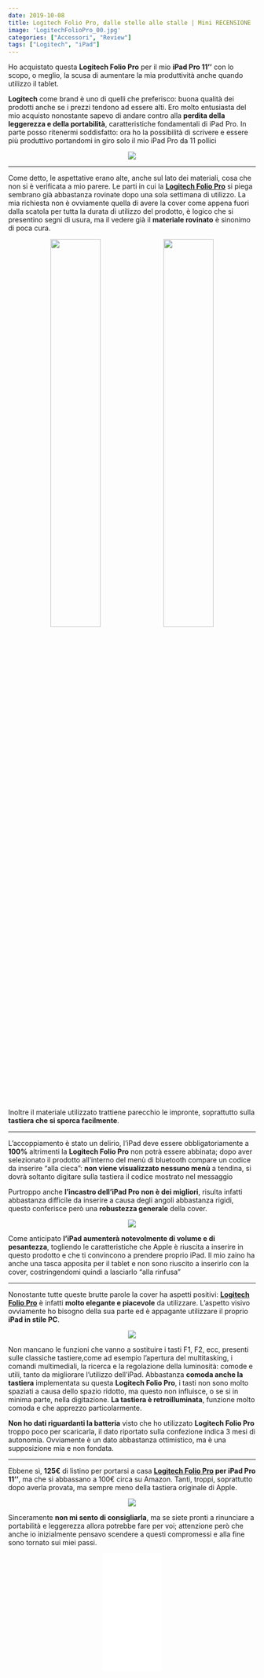 ```yaml
---
date: 2019-10-08
title: Logitech Folio Pro, dalle stelle alle stalle | Mini RECENSIONE
image: 'LogitechFolioPro_00.jpg'
categories: ["Accessori", "Review"]
tags: ["Logitech", "iPad"]
---
```


Ho acquistato questa **Logitech Folio Pro** per il mio **iPad Pro 11’’** con lo scopo, o meglio, la scusa di aumentare la mia produttività anche quando utilizzo il tablet.

**Logitech** come brand è uno di quelli che preferisco: buona qualità dei prodotti anche se i prezzi tendono ad essere alti. Ero molto entusiasta del mio acquisto nonostante sapevo di andare contro alla **perdita della leggerezza e della portabilità**, caratteristiche fondamentali di iPad Pro.
In parte posso ritenermi soddisfatto: ora ho la possibilità di scrivere e essere più produttivo portandomi in giro solo il mio iPad Pro da 11 pollici

<div align="center">
<img src="https://res.cloudinary.com/dgwzregti/image/upload/v1570911727/LogitechFolioPro/LogitechFolioPro_02_sz9ce2.jpg">
</div>

---

Come detto, le aspettative erano alte, anche sul lato dei materiali, cosa che non si è verificata a mio parere.
Le parti in cui la **[Logitech Folio Pro](https://amzn.to/34rBvTs)** si piega sembrano già abbastanza rovinate dopo una sola settimana di utilizzo. La mia richiesta non è ovviamente quella di avere la cover come appena fuori dalla scatola per tutta la durata di utilizzo del prodotto, è logico che si presentino segni di usura, ma il vedere già il **materiale rovinato** è sinonimo di poca cura.

<div align="center">
<img src="https://res.cloudinary.com/dgwzregti/image/upload/v1570911728/LogitechFolioPro/LogitechFolioPro_03_kwkw6j.jpg" style="width:45%;height:45%px;"> 
<img src="https://res.cloudinary.com/dgwzregti/image/upload/v1570911730/LogitechFolioPro/LogitechFolioPro_04_y0mvp2.jpg" style="width:45%;height:45%px;">
</div>

Inoltre il materiale utilizzato trattiene parecchio le impronte, soprattutto sulla **tastiera che si sporca facilmente**.

---

L’accoppiamento è stato un delirio, l’iPad deve essere obbligatoriamente a **100%** altrimenti la **Logitech Folio Pro** non potrà essere abbinata; dopo aver selezionato il prodotto all’interno del menù di bluetooth compare un codice da inserire “alla cieca”: **non viene visualizzato nessuno menù** a tendina, si dovrà soltanto digitare sulla tastiera il codice mostrato nel messaggio

Purtroppo anche **l’incastro dell’iPad Pro non è dei migliori**, risulta infatti abbastanza difficile da inserire a causa degli angoli abbastanza rigidi, questo conferisce però una **robustezza generale** della cover.

<div align="center">
<img src="https://res.cloudinary.com/dgwzregti/image/upload/v1570911727/LogitechFolioPro/LogitechFolioPro_05_uqxfqk.jpg">
</div>

Come anticipato **l’iPad aumenterà notevolmente di volume e di pesantezza**, togliendo le caratteristiche che Apple è riuscita a inserire in questo prodotto e che ti convincono a prendere proprio iPad. Il mio zaino ha anche una tasca apposita per il tablet e non sono riuscito a inserirlo con la cover, costringendomi quindi a lasciarlo “alla rinfusa”

---

Nonostante tutte queste brutte parole la cover ha aspetti positivi: **[Logitech Folio Pro](https://amzn.to/34rBvTs)** è infatti **molto elegante e piacevole** da utilizzare. L’aspetto visivo ovviamente ho bisogno della sua parte ed è appagante utilizzare il proprio **iPad in stile PC**.

<div align="center">
<img src="https://res.cloudinary.com/dgwzregti/image/upload/v1570911725/LogitechFolioPro/LogitechFolioPro_01_jltuli.jpg">
</div>

Non mancano le funzioni che vanno a sostituire i tasti F1, F2, ecc, presenti sulle classiche tastiere,come ad esempio l’apertura del multitasking, i comandi multimediali, la ricerca e la regolazione della luminosità: comode e utili, tanto da migliorare l’utilizzo dell’iPad.
Abbastanza **comoda anche la tastiera** implementata su questa **Logitech Folio Pro**, i tasti non sono molto spaziati a causa dello spazio ridotto, ma questo non influisce, o se si in minima parte, nella digitazione. **La tastiera è retroilluminata**, funzione molto comoda e che apprezzo particolarmente.

**Non ho dati riguardanti la batteria** visto che ho utilizzato **Logitech Folio Pro** troppo poco per scaricarla, il dato riportato sulla confezione indica 3 mesi di autonomia. Ovviamente è un dato abbastanza ottimistico, ma è una supposizione mia e non fondata.

---

Ebbene sì, **125€** di listino per portarsi a casa **[Logitech Folio Pro](https://amzn.to/34rBvTs) per iPad Pro 11’’**, ma che si abbassano a 100€ circa su Amazon. Tanti, troppi, soprattutto dopo averla provata, ma sempre meno della tastiera originale di Apple.

<div align="center">
<img src="https://res.cloudinary.com/dgwzregti/image/upload/v1570911726/LogitechFolioPro/LogitechFolioPro_06_obyaav.jpg">
</div>

Sinceramente **non mi sento di consigliarla**, ma se siete pronti a rinunciare a portabilità e leggerezza allora potrebbe fare per voi; attenzione però che anche io inizialmente pensavo scendere a questi compromessi e alla fine sono tornato sui miei passi.

<div align="center">
<iframe style="width:120px;height:240px;" marginwidth="0" marginheight="0" scrolling="no" frameborder="0" src="//rcm-eu.amazon-adsystem.com/e/cm?lt1=_blank&bc1=000000&IS2=1&bg1=FFFFFF&fc1=000000&lc1=0000FF&t=rdonati0f-21&language=it_IT&o=29&p=8&l=as4&m=amazon&f=ifr&ref=as_ss_li_til&asins=B07Q5974V9&linkId=2cf081593862e8a2d73b2b60a85fab89"></iframe>
</div>